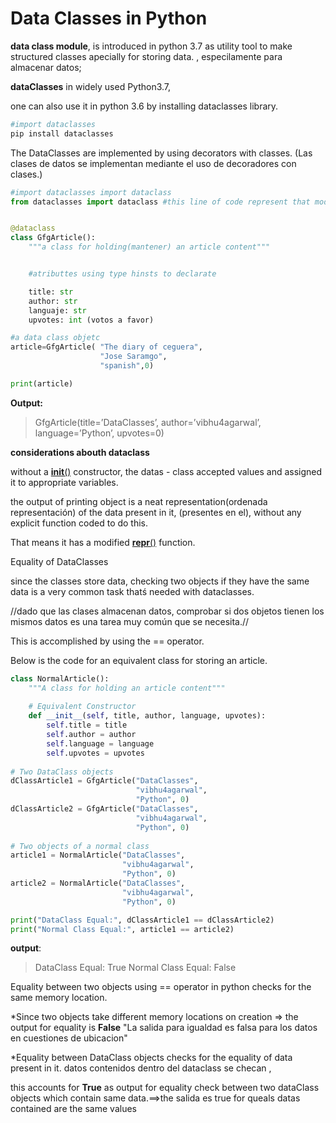 # Data Classes in Python

**data class module**, is introduced in python 3.7 as utility tool to make structured classes apecially for storing data. , especilamente para almacenar datos;

**dataClasses** in widely used Python3.7,

one can also use it in python 3.6 by installing dataclasses library.



```python
#import dataclasses 
pip install dataclasses
```



The DataClasses are implemented by using decorators with classes. (Las clases de datos se implementan mediante el uso de decoradores con clases.)

```python
#import dataclasses import dataclass
from dataclasses import dataclass #this line of code represent that module it is intalled or contained on version of python.


@dataclass
class GfgArticle():
    """a class for holding(mantener) an article content"""


    #atributtes using type hinsts to declarate

    title: str
    author: str
    languaje: str
    upvotes: int (votos a favor)

#a data class objetc
article=GfgArticle( "The diary of ceguera",
                    "Jose Saramgo",
                    "spanish",0)

print(article)
```

**Output:**

> GfgArticle(title=’DataClasses’, author=’vibhu4agarwal’, language=’Python’, upvotes=0)



**considerations abouth dataclass**

without a [__init__()](https://www.geeksforgeeks.org/constructors-in-python/) constructor, the datas - class accepted values and assigned it  to appropriate variables. 

the output of printing object is a neat representation(ordenada representación) of the data present in it, (presentes en el), without any explicit function coded to do this.

That means it has a modified [__repr__()](https://www.geeksforgeeks.org/object-oriented-programming-in-python-set-2-data-hiding-and-object-printing/) function.



Equality of DataClasses

since the classes store data, checking two objects if they have the same data is a very common task thatś needed with dataclasses.

//dado que las clases almacenan datos, comprobar si dos objetos tienen los mismos datos es una tarea muy común que se necesita.//

This is accomplished by using the == operator.

Below is the code for an equivalent class for storing an article.

```python
class NormalArticle():
    """A class for holding an article content"""
 
    # Equivalent Constructor
    def __init__(self, title, author, language, upvotes):
        self.title = title
        self.author = author
        self.language = language
        self.upvotes = upvotes
 
# Two DataClass objects
dClassArticle1 = GfgArticle("DataClasses",
                            "vibhu4agarwal",
                            "Python", 0)
dClassArticle2 = GfgArticle("DataClasses",
                            "vibhu4agarwal",
                            "Python", 0)
 
# Two objects of a normal class
article1 = NormalArticle("DataClasses",
                         "vibhu4agarwal",
                         "Python", 0)
article2 = NormalArticle("DataClasses",
                         "vibhu4agarwal",
                         "Python", 0)

print("DataClass Equal:", dClassArticle1 == dClassArticle2)
print("Normal Class Equal:", article1 == article2)
```

**output**:

> DataClass Equal: True
> Normal Class Equal: False

Equality between two objects using == operator in python checks for the same memory location. 

*Since two objects take different memory locations on creation => the output for equality is **False** "La salida para igualdad es falsa para los datos en cuestiones de ubicacion"

*Equality between DataClass objects checks for the equality of data present in it. datos contenidos dentro del dataclass se checan , 

this accounts for **True** as output for equality check between two dataClass objects which contain same data.==>the salida es true for queals datas contained are the same values


